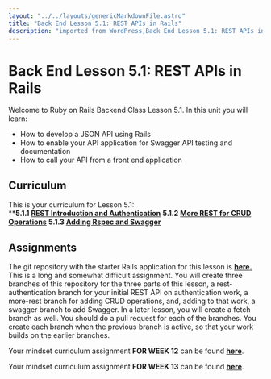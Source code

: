 ```yaml
---     
layout: "../../layouts/genericMarkdownFile.astro"     
title: "Back End Lesson 5.1: REST APIs in Rails"     
description: "imported from WordPress,Back End Lesson 5.1: REST APIs in Rails"     
---
```


# Back End Lesson 5.1: REST APIs in Rails

Welcome to Ruby on Rails Backend Class Lesson 5.1\. In this unit you will learn:

* How to develop a JSON API using Rails
* How to enable your API application for Swagger API testing and documentation
* How to call your API from a front end application

## Curriculum

This is your curriculum for Lesson 5.1:  
****5.1.1 [REST Introduction and Authentication](https://learn.codethedream.org/rest-introduction-and-authentication7/)** 
**5.1.2 [More REST for CRUD Operations](https://learn.codethedream.org/more-rest-apis7/)** 
**5.1.3 [Adding Rspec and Swagger](https://learn.codethedream.org/documenting-rest-apis-with-swagger7/)**

## Assignments

The git repository with the starter Rails application for this lesson is **[here](https://github.com/Code-the-Dream-School/R7-rest)[.](https://github.com/Code-the-Dream-School/R6-rest-rails)** This is a long and somewhat difficult assignment. You will create three branches of this repository for the three parts of this lesson, a rest-authentication branch for your initial REST API on authentication work, a more-rest branch for adding CRUD operations, and, adding to that work, a swagger branch to add Swagger. In a later lesson, you will create a fetch branch as well. You should do a pull request for each of the branches. You create each branch when the previous branch is active, so that your work builds on the earlier branches.

Your mindset curriculum assignment **FOR WEEK 12** can be found **[here](https://learn.codethedream.org/mindset-curriculum-debugging-part-2/)**.

Your mindset curriculum assignment **FOR WEEK 13** can be found **[here](https://learn.codethedream.org/mindset-curriculum-asking-for-help-part-2/)**.